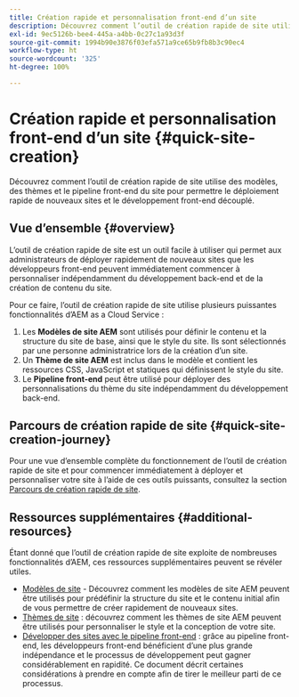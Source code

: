 ```yaml
---
title: Création rapide et personnalisation front-end d’un site
description: Découvrez comment l’outil de création rapide de site utilise des modèles, des thèmes et le pipeline front-end du site pour permettre le déploiement rapide de nouveaux sites et le développement front-end découplé.
exl-id: 9ec5126b-bee4-445a-a4bb-0c27c1a93d3f
source-git-commit: 1994b90e3876f03efa571a9ce65b9fb8b3c90ec4
workflow-type: ht
source-wordcount: '325'
ht-degree: 100%

---
```


# Création rapide et personnalisation front-end d’un site {#quick-site-creation}

Découvrez comment l’outil de création rapide de site utilise des modèles, des thèmes et le pipeline front-end du site pour permettre le déploiement rapide de nouveaux sites et le développement front-end découplé.

## Vue d’ensemble {#overview}

L’outil de création rapide de site est un outil facile à utiliser qui permet aux administrateurs de déployer rapidement de nouveaux sites que les développeurs front-end peuvent immédiatement commencer à personnaliser indépendamment du développement back-end et de la création de contenu du site.

Pour ce faire, l’outil de création rapide de site utilise plusieurs puissantes fonctionnalités d’AEM as a Cloud Service :

1. Les **Modèles de site AEM** sont utilisés pour définir le contenu et la structure du site de base, ainsi que le style du site. Ils sont sélectionnés par une personne administratrice lors de la création d’un site.
1. Un **Thème de site AEM** est inclus dans le modèle et contient les ressources CSS, JavaScript et statiques qui définissent le style du site.
1. Le **Pipeline front-end** peut être utilisé pour déployer des personnalisations du thème du site indépendamment du développement back-end.

## Parcours de création rapide de site {#quick-site-creation-journey}

Pour une vue d’ensemble complète du fonctionnement de l’outil de création rapide de site et pour commencer immédiatement à déployer et personnaliser votre site à l’aide de ces outils puissants, consultez la section [Parcours de création rapide de site](/help/journey-sites/quick-site/overview.md).

## Ressources supplémentaires {#additional-resources}

Étant donné que l’outil de création rapide de site exploite de nombreuses fonctionnalités d’AEM, ces ressources supplémentaires peuvent se révéler utiles.

* [Modèles de site](/help/sites-cloud/administering/site-creation/site-templates.md) - Découvrez comment les modèles de site AEM peuvent être utilisés pour prédéfinir la structure du site et le contenu initial afin de vous permettre de créer rapidement de nouveaux sites.
* [Thèmes de site](/help/sites-cloud/administering/site-creation/site-themes.md) : découvrez comment les thèmes de site AEM peuvent être utilisés pour personnaliser le style et la conception de votre site.
* [Développer des sites avec le pipeline front-end](/help/implementing/developing/introduction/developing-with-front-end-pipelines.md) : grâce au pipeline front-end, les développeurs front-end bénéficient d’une plus grande indépendance et le processus de développement peut gagner considérablement en rapidité. Ce document décrit certaines considérations à prendre en compte afin de tirer le meilleur parti de ce processus.
